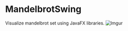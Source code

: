 # MandelbrotSwing
Visualize mandelbrot set using JavaFX libraries.
![Imgur](https://imgur.com/WdC9p55)

